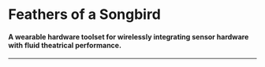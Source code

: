 # Feathers of a Songbird



#### A wearable hardware toolset for wirelessly integrating sensor hardware with fluid theatrical performance.
- - -